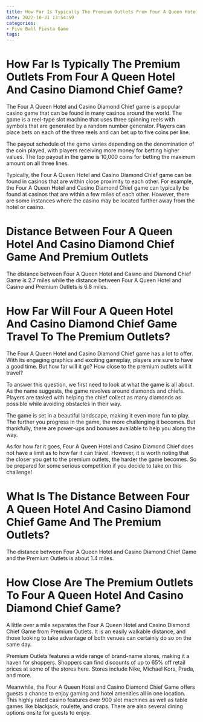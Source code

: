 ```yaml
---
title: How Far Is Typically The Premium Outlets From Four A Queen Hotel And Casino Diamond Chief Game
date: 2022-10-31 13:54:59
categories:
- Five Ball Fiesta Game
tags:
---
```



#  How Far Is Typically The Premium Outlets From Four A Queen Hotel And Casino Diamond Chief Game?

The Four A Queen Hotel and Casino Diamond Chief game is a popular casino game that can be found in many casinos around the world. The game is a reel-type slot machine that uses three spinning reels with symbols that are generated by a random number generator. Players can place bets on each of the three reels and can bet up to five coins per line.

The payout schedule of the game varies depending on the denomination of the coin played, with players receiving more money for betting higher values. The top payout in the game is 10,000 coins for betting the maximum amount on all three lines.

Typically, the Four A Queen Hotel and Casino Diamond Chief game can be found in casinos that are within close proximity to each other. For example, the Four A Queen Hotel and Casino Diamond Chief game can typically be found at casinos that are within a few miles of each other. However, there are some instances where the casino may be located further away from the hotel or casino.

#  Distance Between Four A Queen Hotel And Casino Diamond Chief Game And Premium Outlets

The distance between Four A Queen Hotel and Casino and Diamond Chief Game is 2.7 miles while the distance between Four A Queen Hotel and Casino and Premium Outlets is 6.8 miles.

#  How Far Will Four A Queen Hotel And Casino Diamond Chief Game Travel To The Premium Outlets?

The Four A Queen Hotel and Casino Diamond Chief game has a lot to offer. With its engaging graphics and exciting gameplay, players are sure to have a good time. But how far will it go? How close to the premium outlets will it travel?

To answer this question, we first need to look at what the game is all about. As the name suggests, the game revolves around diamonds and chiefs. Players are tasked with helping the chief collect as many diamonds as possible while avoiding obstacles in their way.

The game is set in a beautiful landscape, making it even more fun to play. The further you progress in the game, the more challenging it becomes. But thankfully, there are power-ups and bonuses available to help you along the way.

As for how far it goes, Four A Queen Hotel and Casino Diamond Chief does not have a limit as to how far it can travel. However, it is worth noting that the closer you get to the premium outlets, the harder the game becomes. So be prepared for some serious competition if you decide to take on this challenge!

#  What Is The Distance Between Four A Queen Hotel And Casino Diamond Chief Game And The Premium Outlets?

The distance between Four A Queen Hotel and Casino Diamond Chief Game and the Premium Outlets is about 1.4 miles.

#  How Close Are The Premium Outlets To Four A Queen Hotel And Casino Diamond Chief Game?

A little over a mile separates the Four A Queen Hotel and Casino Diamond Chief Game from Premium Outlets. It is an easily walkable distance, and those looking to take advantage of both venues can certainly do so on the same day.

Premium Outlets features a wide range of brand-name stores, making it a haven for shoppers. Shoppers can find discounts of up to 65% off retail prices at some of the stores here. Stores include Nike, Michael Kors, Prada, and more.

Meanwhile, the Four A Queen Hotel and Casino Diamond Chief Game offers guests a chance to enjoy gaming and hotel amenities all in one location. This highly rated casino features over 900 slot machines as well as table games like blackjack, roulette, and craps. There are also several dining options onsite for guests to enjoy.